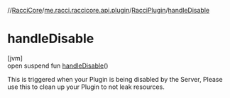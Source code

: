 //[RacciCore](../../../index.md)/[me.racci.raccicore.api.plugin](../index.md)/[RacciPlugin](index.md)/[handleDisable](handle-disable.md)

# handleDisable

[jvm]\
open suspend fun [handleDisable](handle-disable.md)()

This is triggered when your Plugin is being disabled by the Server, Please use this to clean up your Plugin to not leak resources.
